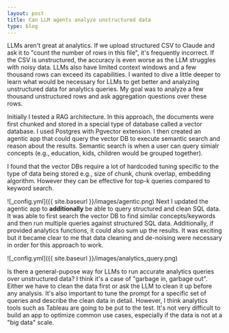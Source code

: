 ```yaml
---
layout: post
title: Can LLM agents analyze unstructured data
type: blog
---
```

LLMs aren't great at analytics. If we upload structured CSV to Claude and ask it to "count the number of rows in this file", it's frequently incorrect. If the CSV is unstructured, the accuracy is even worse as the LLM struggles with noisy data. LLMs also have limited context windows and a few thousand rows can exceed its capabilities. I wanted to dive a little deeper to learn what would be necessary for LLMs to get better and analyzing unstructured data for analytics queries. My goal was to analyze a few thousand unstructured rows and ask aggregation questions over these rows.

Initially I tested a RAG architecture. In this approach, the documents were first chunked and stored in a special type of database called a vector database. I used Postgres with Pgvector extension. I then created an agentic app that could query the vector DB to execute semantic search and reason about the results. Semantic search is when a user can query simialr concepts (e.g., education, kids, children would be grouped together).

I found that the vector DBs require a lot of hardcoded tuning specific to the type of data being stored e.g., size of chunk, chunk overlap, embedding algorithm. However they can be effective for top-k queries compared to keyword search.

![_config.yml]({{ site.baseurl }}/images/agentic.png)
Next I updated the agentic app to **additionally** be able to query structured and clean SQL data. It was able to first search the vector DB to find similar concepts/keywords and then run multiple queries against structured SQL data. Additionally, if provided analytics functions, it could also sum up the results. It was exciting but it became clear to me that data cleaning and de-noising were necessary in order for this approach to work.

![_config.yml]({{ site.baseurl }}/images/analytics_query.png)

Is there a general-pupose way for LLMs to run accurate analytics queries over unstructured data? I think it's a case of "garbage in, garbage out". Either we have to clean the data first or ask the LLM to clean it up before any analysis. It's also important to tune the prompt for a specific set of queries and describe the clean data in detail. However, I think analytics tools such as Tableau are going to be put to the test. It's not very difficult to build an app to optimize common use cases, especially if the data is not at a "big data" scale.